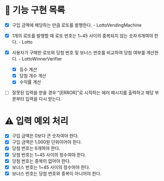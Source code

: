 # 🚀 기능 구현 목록

- [x] 구입 금액에 해당하는 만큼 로또를 발행한다. - LottoVendingMachine
- [x] 1개의 로또를 발행할 때 로또 번호는 1~45 사이의 중복되지 않는 숫자 6개여야 한다. - Lotto
- [x] 사용자가 구매한 로또와 당첨 번호 및 보너스 번호를 비교하여 당첨 여부를 계산한다. - LottoWinnerVerifier

  - [x] 등수 계산
  - [x] 당첨 개수 계산
  - [x] 수익률 계산

- [ ] 잘못된 입력을 받을 경우 "[ERROR]"로 시작하는 에러 메시지를 출력하고 해당 부분부터 입력을 다시 받는다.

# ⚠ 입력 예외 처리

- [x] 구입 금액은 0보다 큰 숫자여야 한다.
- [x] 구입 금액은 1,000원 단위이어야 한다.
- [x] 당첨 번호는 6개여야 한다.
- [x] 당첨 번호는 1~45 사이의 정수여야 한다.
- [x] 당첨 번호는 중복이 없어야 한다.
- [x] 보너스 번호는 1~45 사이의 정수여야 한다.
- [x] 보너스 번호는 당첨 번호와 중복이 아니어야 한다.
